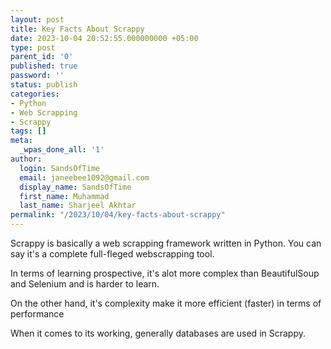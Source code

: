 ```yaml
---
layout: post
title: Key Facts About Scrappy
date: 2023-10-04 20:52:55.000000000 +05:00
type: post
parent_id: '0'
published: true
password: ''
status: publish
categories:
- Python
- Web Scrapping
- Scrappy
tags: []
meta:
  _wpas_done_all: '1'
author:
  login: SandsOfTime
  email: janeebee1092@gmail.com
  display_name: SandsOfTime
  first_name: Muhammad
  last_name: Sharjeel Akhtar
permalink: "/2023/10/04/key-facts-about-scrappy"
---
```

Scrappy is basically a web scrapping framework written in Python. You can say it's a complete full-fleged webscrapping tool. 

In terms of learning prospective, it's alot more complex than BeautifulSoup and Selenium and is harder to learn.

On the other hand, it's complexity make it more efficient (faster) in terms of performance

When it comes to its working, generally databases are used in Scrappy.
